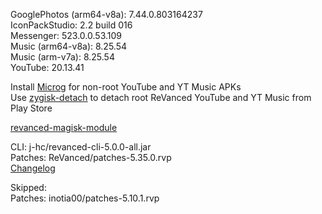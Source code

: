 GooglePhotos (arm64-v8a): 7.44.0.803164237  
IconPackStudio: 2.2 build 016  
Messenger: 523.0.0.53.109  
Music (arm64-v8a): 8.25.54  
Music (arm-v7a): 8.25.54  
YouTube: 20.13.41  

Install [Microg](https://github.com/ReVanced/GmsCore/releases) for non-root YouTube and YT Music APKs  
Use [zygisk-detach](https://github.com/j-hc/zygisk-detach) to detach root ReVanced YouTube and YT Music from Play Store  

[revanced-magisk-module](https://github.com/j-hc/revanced-magisk-module)
  
CLI: j-hc/revanced-cli-5.0.0-all.jar  
Patches: ReVanced/patches-5.35.0.rvp  
[Changelog](https://github.com/ReVanced/revanced-patches/releases/tag/v5.35.0)  

Skipped:  
Patches: inotia00/patches-5.10.1.rvp    
